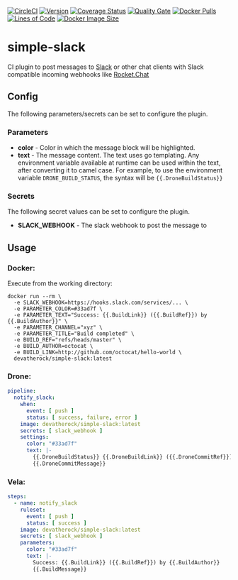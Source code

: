 [![CircleCI](https://circleci.com/gh/devatherock/simple-slack.svg?style=svg)](https://circleci.com/gh/devatherock/simple-slack)
[![Version](https://img.shields.io/docker/v/devatherock/simple-slack?sort=semver)](https://hub.docker.com/r/devatherock/simple-slack/)
[![Coverage Status](https://coveralls.io/repos/github/devatherock/simple-slack/badge.svg?branch=master)](https://coveralls.io/github/devatherock/simple-slack?branch=master)
[![Quality Gate](https://sonarcloud.io/api/project_badges/measure?project=simple-slack&metric=alert_status)](https://sonarcloud.io/component_measures?id=simple-slack&metric=alert_status&view=list)
[![Docker Pulls](https://img.shields.io/docker/pulls/devatherock/simple-slack.svg)](https://hub.docker.com/r/devatherock/simple-slack/)
[![Lines of Code](https://sonarcloud.io/api/project_badges/measure?project=simple-slack&metric=ncloc)](https://sonarcloud.io/component_measures?id=simple-slack&metric=ncloc)
[![Docker Image Size](https://img.shields.io/docker/image-size/devatherock/simple-slack.svg?sort=date)](https://hub.docker.com/r/devatherock/simple-slack/)
# simple-slack
CI plugin to post messages to [Slack](https://slack.com/) or other chat clients with Slack compatible incoming webhooks like [Rocket.Chat](https://rocket.chat/)

## Config

The following parameters/secrets can be set to configure the plugin.

### Parameters
* **color** - Color in which the message block will be highlighted.
* **text** - The message content. The text uses go templating. Any environment variable available at runtime can be used within the text, after converting it to camel case. For example, to use the environment variable `DRONE_BUILD_STATUS`, the syntax will be `{{.DroneBuildStatus}}`

### Secrets

The following secret values can be set to configure the plugin.

* **SLACK_WEBHOOK** - The slack webhook to post the message to

## Usage

### Docker:
Execute from the working directory:

```
docker run --rm \
  -e SLACK_WEBHOOK=https://hooks.slack.com/services/... \
  -e PARAMETER_COLOR=#33ad7f \
  -e PARAMETER_TEXT="Success: {{.BuildLink}} ({{.BuildRef}}) by {{.BuildAuthor}}" \
  -e PARAMETER_CHANNEL="xyz" \
  -e PARAMETER_TITLE="Build completed" \
  -e BUILD_REF="refs/heads/master" \
  -e BUILD_AUTHOR=octocat \
  -e BUILD_LINK=http://github.com/octocat/hello-world \
  devatherock/simple-slack:latest
```

### Drone:

```yaml
pipeline:
  notify_slack:
    when:
      event: [ push ]
      status: [ success, failure, error ]
    image: devatherock/simple-slack:latest
    secrets: [ slack_webhook ]
    settings:
      color: "#33ad7f"
      text: |-
        {{.DroneBuildStatus}} {{.DroneBuildLink}} ({{.DroneCommitRef}}) by {{DroneCommitAuthor}}
        {{.DroneCommitMessage}}
```

### Vela:

```yaml
steps:
  - name: notify_slack
    ruleset:
      event: [ push ]
      status: [ success ]
    image: devatherock/simple-slack:latest
    secrets: [ slack_webhook ]
    parameters:
      color: "#33ad7f"
      text: |-
        Success: {{.BuildLink}} ({{.BuildRef}}) by {{.BuildAuthor}}
        {{.BuildMessage}}
```
